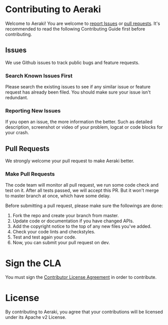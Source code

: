 <!--
# Copyright Aeraki Authors <cncf-aerakimesh-maintainers@lists.cncf.io>
#
# Licensed under the Apache License, Version 2.0 (the "License");
# you may not use this file except in compliance with the License.
# You may obtain a copy of the License at
#
#     http://www.apache.org/licenses/LICENSE-2.0
#
# Unless required by applicable law or agreed to in writing, software
# distributed under the License is distributed on an "AS IS" BASIS,
# WITHOUT WARRANTIES OR CONDITIONS OF ANY KIND, either express or implied.
# See the License for the specific language governing permissions and
# limitations under the License.
-->

# Contributing to Aeraki

Welcome to Aeraki!  You are welcome to [report Issues](https://github.com/aeraki-mesh/aeraki/issues/new/choose) or [pull requests](https://github.com/aeraki-mesh/aeraki/compare). It's recommended to read the following Contributing Guide first before contributing.

## Issues

We use Github issues to track public bugs and feature requests.

### Search Known Issues First

Please search the existing issues to see if any similar issue or feature request has already been filed. You should make sure your issue isn't redundant.

### Reporting New Issues
If you open an issue, the more information the better. Such as detailed description, screenshot or video of your problem, logcat or code blocks for your crash.

## Pull Requests

We strongly welcome your pull request to make Aeraki better.

### Make Pull Requests

The code team will monitor all pull request, we run some code check and test on it. After all tests passed, we will accept this PR. But it won't merge to master branch at once, which have some delay.

Before submitting a pull request, please make sure the followings are done:

1. Fork the repo and create your branch from master.
2. Update code or documentation if you have changed APIs.
3. Add the copyright notice to the top of any new files you've added.
4. Check your code lints and checkstyles.
5. Test and test again your code.
6. Now, you can submit your pull request on dev.

# Sign the CLA

You must sign the [Contributor License Agreement](https://github.com/cncf/cla) in order to contribute.

# License

By contributing to Aeraki, you agree that your contributions will be licensed under its Apache v2 License.
